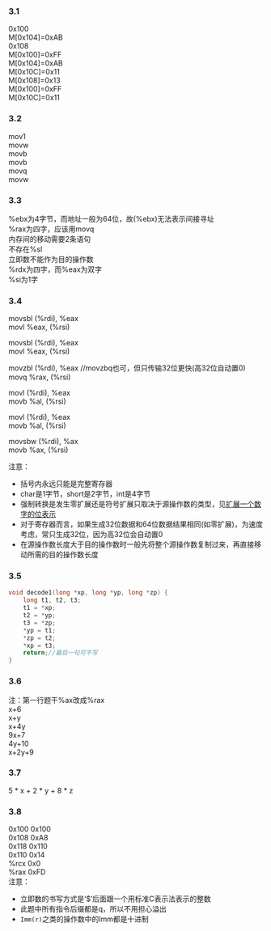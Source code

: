 ### 3.1
0x100 <br>M[0x104]=0xAB<br> 0x108<br> M[0x100]=0xFF<br> M[0x104]=0xAB<br> M[0x10C]=0x11<br> M[0x108]=0x13<br> M[0x100]=0xFF<br> M[0x10C]=0x11

### 3.2 
mov1<br>
movw<br>
movb<br>
movb<br>
movq<br>
movw<br>

### 3.3
%ebx为4字节，而地址一般为64位，故(%ebx)无法表示间接寻址<br>
%rax为四字，应该用movq<br>
内存间的移动需要2条语句<br>
不存在\%sl<br>
立即数不能作为目的操作数<br>
%rdx为四字，而%eax为双字<br>
%si为1字

### 3.4
movsbl (%rdi), %eax<br>
movl %eax, (%rsi)<br>

movsbl (%rdi), %eax<br>
movl %eax, (%rsi)<br>

movzbl (%rdi), %eax //movzbq也可，但只传输32位更快(高32位自动置0)<br>
movq %rax, (%rsi)<br>

movl (%rdi), %eax<br>
movb %al, (%rsi)<br>

movl (%rdi), %eax<br>
movb %al, (%rsi)<br>

movsbw (%rdi), %ax<br>
movb %ax, (%rsi)<br>

注意：
- 括号内永远只能是完整寄存器
- char是1字节，short是2字节，int是4字节
- 强制转换是发生零扩展还是符号扩展只取决于源操作数的类型，见[扩展一个数字的位表示](../02_信息的表示和处理.md#2.6-扩展一个数字的位表示)
- 对于寄存器而言，如果生成32位数据和64位数据结果相同(如零扩展)，为速度考虑，常只生成32位，因为高32位会自动置0
- 在源操作数长度大于目的操作数时一般先将整个源操作数复制过来，再直接移动所需的目的操作数长度

### 3.5
```cpp
void decode1(long *xp, long *yp, long *zp) {
    long t1, t2, t3;
    t1 = *xp;
    t2 = *yp;
    t3 = *zp;
    *yp = t1;
    *zp = t2;
    *xp = t3;
    return;//最后一句可不写
}
```

### 3.6
注：第一行题干%ax改成%rax<br>
x+6<br>
x+y<br>
x+4y<br>
9x+7<br>
4y+10<br>
x+2y+9

### 3.7
5 * x + 2 * y + 8 * z

### 3.8
0x100 0x100<br>
0x108 0xA8<br>
0x118 0x110<br>
0x110 0x14<br>
%rcx 0x0<br>
%rax 0xFD<br>
注意：
- 立即数的书写方式是‘\$’后面跟一个用标准C表示法表示的整数
- 此题中所有指令后缀都是q，所以不用担心溢出
- ```Imm(r)```之类的操作数中的Imm都是十进制
